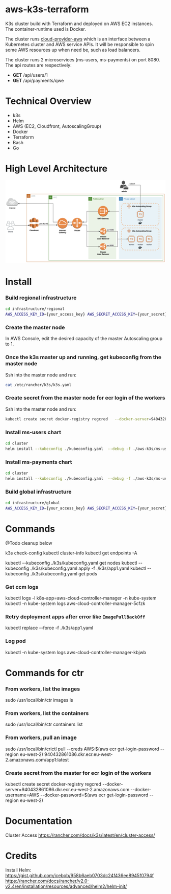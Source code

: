 # aws-k3s-terraform

K3s cluster build with Terraform and deployed on AWS EC2 instances.  
The container-runtime used is Docker.

The cluster runs [cloud-provider-aws](https://github.com/kubernetes/cloud-provider-aws) which is an interface between a Kubernetes cluster and AWS service APIs. It will be responsible to spin some AWS resources up when need be, such as load balancers.  

The cluster runs 2 microservices (ms-users, ms-payments) on port 8080.  
The api routes are respectively:
 - **GET** /api/users/1
 - **GET** /api/payments/qwe

# Technical Overview
- k3s
- Helm
- AWS (EC2, Cloudfront, AutoscalingGroup)
- Docker
- Terraform
- Bash
- Go

# High Level Architecture
![hla](./docs/HLA.png)

# Install

### Build regional infrastructure
```sh
cd infrastructure/regional
AWS_ACCESS_KEY_ID={your_access_key} AWS_SECRET_ACCESS_KEY={your_secret} ENV=prod REGION={your_region} ./_deploy.sh
```

### Create the master node
In AWS Console, edit the desired capacity of the master Autoscaling group to 1.   

### Once the k3s master up and running, get kubeconfig from the master node
Ssh into the master node and run:
```sh
cat /etc/rancher/k3s/k3s.yaml
```

### Create secret from the master node for ecr login of the workers
Ssh into the master node and run:
```bash
kubectl create secret docker-registry regcred   --docker-server=940432861086.dkr.ecr.eu-west-2.amazonaws.com  --docker-username=AWS --docker-password=$(aws ecr get-login-password --region eu-west-2)
```

### Install ms-users chart
```bash
cd cluster
helm install --kubeconfig ./kubeconfig.yaml  --debug -f ./aws-k3s/ms-users-values.yaml ms-users ./aws-k3s
```

### Install ms-payments chart
```bash
cd cluster
helm install --kubeconfig ./kubeconfig.yaml  --debug -f ./aws-k3s/ms-users-values.yaml ms-users ./aws-k3s
```

### Build global infrastructure
```sh
cd infrastructure/global
AWS_ACCESS_KEY_ID={your_access_key} AWS_SECRET_ACCESS_KEY={your_secret} ENV=prod REGION={your_region} ./_deploy.sh
```

# Commands

@Todo cleanup below

k3s check-config
kubectl cluster-info
kubectl get endpoints -A


kubectl --kubeconfig ./k3s/kubeconfig.yaml get nodes
kubectl --kubeconfig ./k3s/kubeconfig.yaml apply -f ./k3s/app1.yaml
kubectl --kubeconfig ./k3s/kubeconfig.yaml get pods

### Get ccm logs
kubectl logs -l k8s-app=aws-cloud-controller-manager -n kube-system 
kubectl -n kube-system logs aws-cloud-controller-manager-5cfzk

### Retry deployment apps after error like `ImagePullBackOff`
kubectl replace --force -f ./k3s/app1.yaml

### Log pod
kubectl -n kube-system logs aws-cloud-controller-manager-kbjwb

# Commands for ctr

### From workers, list the images
sudo /usr/local/bin/ctr images ls

### From workers, list the containers
sudo /usr/local/bin/ctr containers list

### From workers, pull an image
sudo /usr/local/bin/crictl pull --creds AWS:$(aws ecr get-login-password --region eu-west-2) 940432861086.dkr.ecr.eu-west-2.amazonaws.com/app1:latest

### Create secret from the master for ecr login of the workers
kubectl create secret docker-registry regcred   --docker-server=940432861086.dkr.ecr.eu-west-2.amazonaws.com  --docker-username=AWS --docker-password=$(aws ecr get-login-password --region eu-west-2)

# Documentation
Cluster Access
https://rancher.com/docs/k3s/latest/en/cluster-access/

# Credits
Install Helm:
https://gist.github.com/icebob/958b6aeb0703dc24f436ee8945f0794f
https://rancher.com/docs/rancher/v2.0-v2.4/en/installation/resources/advanced/helm2/helm-init/
